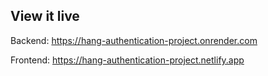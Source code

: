

## View it live
Backend: https://hang-authentication-project.onrender.com

Frontend: https://hang-authentication-project.netlify.app

